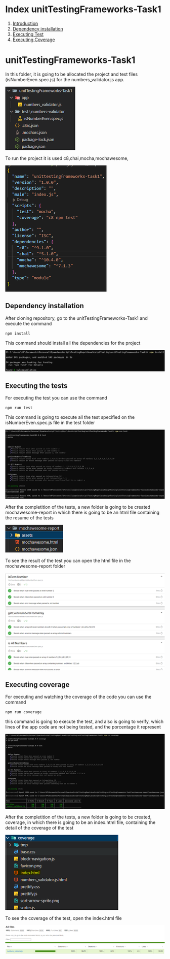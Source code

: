 # Index unitTestingFrameworks-Task1

1. [Introduction](#unittestingframeworks-task1)
2. [Dependency installation](#dependency-installation)
3. [Executing Test](#executing-the-tests)
4. [Executing Coverage](#executing-coverage)

# unitTestingFrameworks-Task1

In this folder, it is going to be allocated the project and test files (isNumberEven.spec.js) for the numbers_validator.js app.

![folderStructure][folderStructure]

To run the project it is used c8,chai,mocha,mochawesome,

![packageList][packageList]

## Dependency installation
After cloning repository, go to the unitTestingFrameworks-Task1 and execute the command

```
npm install
```

This command should install all the dependencies for the project

![installingDependencies][installingDependencies]

## Executing the tests
For executing the test you can use the command

```
npm run test
```

This command is going to execute all the test specified on the isNumberEven.spec.js file in the test folder

![runningTest][runningTest]

After the completition of the tests, a new folder is going to be created mochawesome-report in which there is going to be an html file containing the resume of the tests

![completeTest][completeTest]

To see the result of the test you can open the html file in the mochawesome-report folder

![reportTest][reportTest]

## Executing coverage
For executing and watching the coverage of the code you can use the command

```
npm run coverage
```

this command is going to execute the test, and also is going to verify, which lines of the app code are not being tested, and the porcentage it represent

![runningCoverage][runningCoverage]

After the completition of the tests, a new folder is going to be created, coverage, in which there is going to be an index.html file, containing the detail of the coverage of the test

![completeCoverage][completeCoverage]

To see the coverage of the test, open the index.html file

![reportCoverage][reportCoverage]

[folderStructure]: ../images/unitTestingFrameworks-Task1/ProjectStructure.png
[packageList]: ../images/unitTestingFrameworks-Task1/PackageList.png
[installingDependencies]: ../images/unitTestingFrameworks-Task1/InstallingDependencies.png

[runningTest]: ../images/unitTestingFrameworks-Task1/RunningTest.png
[completeTest]: ../images/unitTestingFrameworks-Task1/RunningTestResult.png
[reportTest]: ../images/unitTestingFrameworks-Task1/testIndexFile.png

[runningCoverage]: ../images/unitTestingFrameworks-Task1/RunningCoverage.png
[completeCoverage]: ../images/unitTestingFrameworks-Task1/completeCoverage.png
[reportCoverage]: ../images/unitTestingFrameworks-Task1/ReportCoverage.png